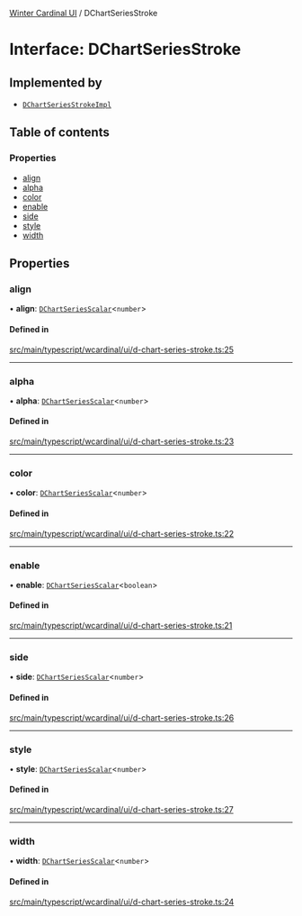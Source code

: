 [Winter Cardinal UI](../README.md) / DChartSeriesStroke

# Interface: DChartSeriesStroke

## Implemented by

- [`DChartSeriesStrokeImpl`](../classes/DChartSeriesStrokeImpl.md)

## Table of contents

### Properties

- [align](DChartSeriesStroke.md#align)
- [alpha](DChartSeriesStroke.md#alpha)
- [color](DChartSeriesStroke.md#color)
- [enable](DChartSeriesStroke.md#enable)
- [side](DChartSeriesStroke.md#side)
- [style](DChartSeriesStroke.md#style)
- [width](DChartSeriesStroke.md#width)

## Properties

### align

• **align**: [`DChartSeriesScalar`](../README.md#dchartseriesscalar)<`number`\>

#### Defined in

[src/main/typescript/wcardinal/ui/d-chart-series-stroke.ts:25](https://github.com/winter-cardinal/winter-cardinal-ui/blob/v0.154.0/src/main/typescript/wcardinal/ui/d-chart-series-stroke.ts#L25)

___

### alpha

• **alpha**: [`DChartSeriesScalar`](../README.md#dchartseriesscalar)<`number`\>

#### Defined in

[src/main/typescript/wcardinal/ui/d-chart-series-stroke.ts:23](https://github.com/winter-cardinal/winter-cardinal-ui/blob/v0.154.0/src/main/typescript/wcardinal/ui/d-chart-series-stroke.ts#L23)

___

### color

• **color**: [`DChartSeriesScalar`](../README.md#dchartseriesscalar)<`number`\>

#### Defined in

[src/main/typescript/wcardinal/ui/d-chart-series-stroke.ts:22](https://github.com/winter-cardinal/winter-cardinal-ui/blob/v0.154.0/src/main/typescript/wcardinal/ui/d-chart-series-stroke.ts#L22)

___

### enable

• **enable**: [`DChartSeriesScalar`](../README.md#dchartseriesscalar)<`boolean`\>

#### Defined in

[src/main/typescript/wcardinal/ui/d-chart-series-stroke.ts:21](https://github.com/winter-cardinal/winter-cardinal-ui/blob/v0.154.0/src/main/typescript/wcardinal/ui/d-chart-series-stroke.ts#L21)

___

### side

• **side**: [`DChartSeriesScalar`](../README.md#dchartseriesscalar)<`number`\>

#### Defined in

[src/main/typescript/wcardinal/ui/d-chart-series-stroke.ts:26](https://github.com/winter-cardinal/winter-cardinal-ui/blob/v0.154.0/src/main/typescript/wcardinal/ui/d-chart-series-stroke.ts#L26)

___

### style

• **style**: [`DChartSeriesScalar`](../README.md#dchartseriesscalar)<`number`\>

#### Defined in

[src/main/typescript/wcardinal/ui/d-chart-series-stroke.ts:27](https://github.com/winter-cardinal/winter-cardinal-ui/blob/v0.154.0/src/main/typescript/wcardinal/ui/d-chart-series-stroke.ts#L27)

___

### width

• **width**: [`DChartSeriesScalar`](../README.md#dchartseriesscalar)<`number`\>

#### Defined in

[src/main/typescript/wcardinal/ui/d-chart-series-stroke.ts:24](https://github.com/winter-cardinal/winter-cardinal-ui/blob/v0.154.0/src/main/typescript/wcardinal/ui/d-chart-series-stroke.ts#L24)
